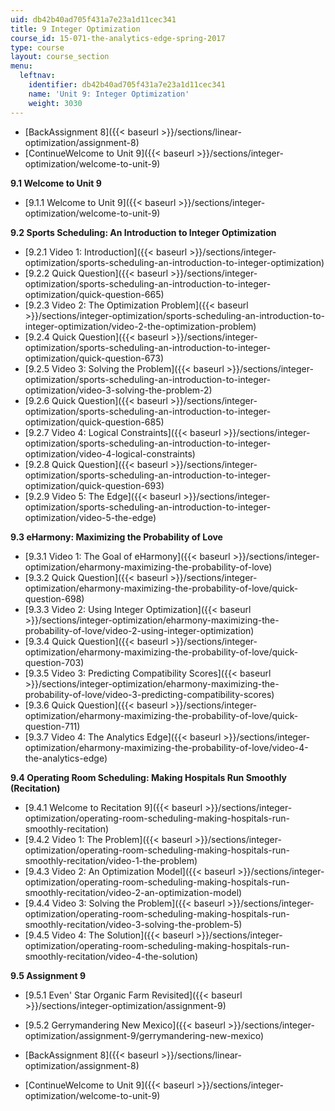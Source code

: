 ```yaml
---
uid: db42b40ad705f431a7e23a1d11cec341
title: 9 Integer Optimization
course_id: 15-071-the-analytics-edge-spring-2017
type: course
layout: course_section
menu:
  leftnav:
    identifier: db42b40ad705f431a7e23a1d11cec341
    name: 'Unit 9: Integer Optimization'
    weight: 3030
---
```


*   [BackAssignment 8]({{< baseurl >}}/sections/linear-optimization/assignment-8)
*   [ContinueWelcome to Unit 9]({{< baseurl >}}/sections/integer-optimization/welcome-to-unit-9)

**9.1 Welcome to Unit 9**

*   [9.1.1 Welcome to Unit 9]({{< baseurl >}}/sections/integer-optimization/welcome-to-unit-9)

**9.2 Sports Scheduling: An Introduction to Integer Optimization**

*   [9.2.1 Video 1: Introduction]({{< baseurl >}}/sections/integer-optimization/sports-scheduling-an-introduction-to-integer-optimization)
*   [9.2.2 Quick Question]({{< baseurl >}}/sections/integer-optimization/sports-scheduling-an-introduction-to-integer-optimization/quick-question-665)
*   [9.2.3 Video 2: The Optimization Problem]({{< baseurl >}}/sections/integer-optimization/sports-scheduling-an-introduction-to-integer-optimization/video-2-the-optimization-problem)
*   [9.2.4 Quick Question]({{< baseurl >}}/sections/integer-optimization/sports-scheduling-an-introduction-to-integer-optimization/quick-question-673)
*   [9.2.5 Video 3: Solving the Problem]({{< baseurl >}}/sections/integer-optimization/sports-scheduling-an-introduction-to-integer-optimization/video-3-solving-the-problem-2)
*   [9.2.6 Quick Question]({{< baseurl >}}/sections/integer-optimization/sports-scheduling-an-introduction-to-integer-optimization/quick-question-685)
*   [9.2.7 Video 4: Logical Constraints]({{< baseurl >}}/sections/integer-optimization/sports-scheduling-an-introduction-to-integer-optimization/video-4-logical-constraints)
*   [9.2.8 Quick Question]({{< baseurl >}}/sections/integer-optimization/sports-scheduling-an-introduction-to-integer-optimization/quick-question-693)
*   [9.2.9 Video 5: The Edge]({{< baseurl >}}/sections/integer-optimization/sports-scheduling-an-introduction-to-integer-optimization/video-5-the-edge)

**9.3 eHarmony: Maximizing the Probability of Love**

*   [9.3.1 Video 1: The Goal of eHarmony]({{< baseurl >}}/sections/integer-optimization/eharmony-maximizing-the-probability-of-love)
*   [9.3.2 Quick Question]({{< baseurl >}}/sections/integer-optimization/eharmony-maximizing-the-probability-of-love/quick-question-698)
*   [9.3.3 Video 2: Using Integer Optimization]({{< baseurl >}}/sections/integer-optimization/eharmony-maximizing-the-probability-of-love/video-2-using-integer-optimization)
*   [9.3.4 Quick Question]({{< baseurl >}}/sections/integer-optimization/eharmony-maximizing-the-probability-of-love/quick-question-703)
*   [9.3.5 Video 3: Predicting Compatibility Scores]({{< baseurl >}}/sections/integer-optimization/eharmony-maximizing-the-probability-of-love/video-3-predicting-compatibility-scores)
*   [9.3.6 Quick Question]({{< baseurl >}}/sections/integer-optimization/eharmony-maximizing-the-probability-of-love/quick-question-711)
*   [9.3.7 Video 4: The Analytics Edge]({{< baseurl >}}/sections/integer-optimization/eharmony-maximizing-the-probability-of-love/video-4-the-analytics-edge)

**9.4 Operating Room Scheduling: Making Hospitals Run Smoothly (Recitation)**

*   [9.4.1 Welcome to Recitation 9]({{< baseurl >}}/sections/integer-optimization/operating-room-scheduling-making-hospitals-run-smoothly-recitation)
*   [9.4.2 Video 1: The Problem]({{< baseurl >}}/sections/integer-optimization/operating-room-scheduling-making-hospitals-run-smoothly-recitation/video-1-the-problem)
*   [9.4.3 Video 2: An Optimization Model]({{< baseurl >}}/sections/integer-optimization/operating-room-scheduling-making-hospitals-run-smoothly-recitation/video-2-an-optimization-model)
*   [9.4.4 Video 3: Solving the Problem]({{< baseurl >}}/sections/integer-optimization/operating-room-scheduling-making-hospitals-run-smoothly-recitation/video-3-solving-the-problem-5)
*   [9.4.5 Video 4: The Solution]({{< baseurl >}}/sections/integer-optimization/operating-room-scheduling-making-hospitals-run-smoothly-recitation/video-4-the-solution)

**9.5 Assignment 9**

*   [9.5.1 Even' Star Organic Farm Revisited]({{< baseurl >}}/sections/integer-optimization/assignment-9)
*   [9.5.2 Gerrymandering New Mexico]({{< baseurl >}}/sections/integer-optimization/assignment-9/gerrymandering-new-mexico)

*   [BackAssignment 8]({{< baseurl >}}/sections/linear-optimization/assignment-8)
*   [ContinueWelcome to Unit 9]({{< baseurl >}}/sections/integer-optimization/welcome-to-unit-9)